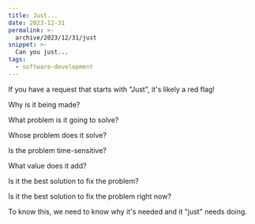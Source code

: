 ```yaml
---
title: Just...
date: 2023-12-31
permalink: >-
  archive/2023/12/31/just
snippet: >-
  Can you just...
tags:
  - software-development
---
```


If you have a request that starts with "Just", it's likely a red flag!

Why is it being made?

What problem is it going to solve?

Whose problem does it solve?

Is the problem time-sensitive?

What value does it add?

Is it the best solution to fix the problem?

Is it the best solution to fix the problem right now?

To know this, we need to know why it's needed and it "just" needs doing.
